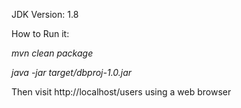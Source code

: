 JDK Version: 1.8

How to Run it:

_mvn clean package_

_java -jar target/dbproj-1.0.jar_

Then visit http://localhost/users using a web browser
